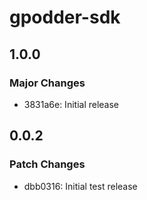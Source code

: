 # gpodder-sdk

## 1.0.0

### Major Changes

- 3831a6e: Initial release

## 0.0.2

### Patch Changes

- dbb0316: Initial test release
